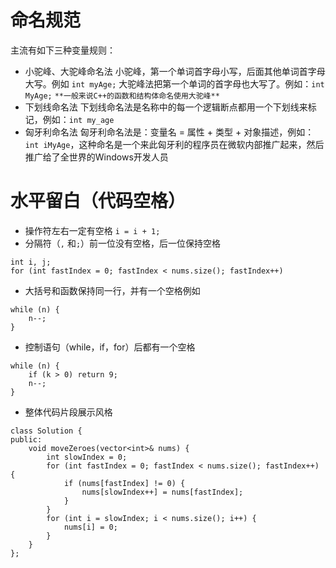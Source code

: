 # 命名规范
主流有如下三种变量规则：

- 小驼峰、大驼峰命名法
小驼峰，第一个单词首字母小写，后面其他单词首字母大写。例如 `int myAge;`
大驼峰法把第一个单词的首字母也大写了。例如：`int MyAge;`
`**一般来说C++的函数和结构体命名使用大驼峰**`
- 下划线命名法
下划线命名法是名称中的每一个逻辑断点都用一个下划线来标记，例如：`int my_age`
- 匈牙利命名法
匈牙利命名法是：变量名 = 属性 + 类型 + 对象描述，例如：`int iMyAge`，这种命名是一个来此匈牙利的程序员在微软内部推广起来，然后推广给了全世界的Windows开发人员
# 水平留白（代码空格）
- 操作符左右一定有空格
`i = i + 1;`
- 分隔符（`,` 和`;`）前一位没有空格，后一位保持空格
```
int i, j;
for (int fastIndex = 0; fastIndex < nums.size(); fastIndex++)
```
- 大括号和函数保持同一行，并有一个空格例如
```
while (n) {
    n--;
}
```
- 控制语句（while，if，for）后都有一个空格
```
while (n) {
    if (k > 0) return 9;
    n--;
}
```
- 整体代码片段展示风格
```
class Solution {
public:
    void moveZeroes(vector<int>& nums) {
        int slowIndex = 0;
        for (int fastIndex = 0; fastIndex < nums.size(); fastIndex++) {
            if (nums[fastIndex] != 0) {
                nums[slowIndex++] = nums[fastIndex];
            }
        }
        for (int i = slowIndex; i < nums.size(); i++) {
            nums[i] = 0;
        }
    }
};
```